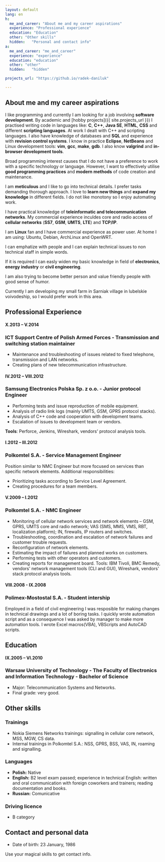 ```yaml
---
layout: default
lang: en
h:
  me_and_career: "About me and my career aspirations"
  experience: "Professional experience"
  education: "Education"
  other: "Other skills"
  hidden:   "Personal and contact info"
a:
  me_and_career: "me_and_career"
  experience: "experience"
  education: "education"
  other: "other"
  hidden:   "hidden"

projects_url: "https://github.io/radek-daniluk"

---
```


## <a name="me_and_career"></a>About me and my career aspirations

I like programming and currently I am looking for a job involving **software development**. By academic and [hobby projects]({{ site.projects_url }}) I practised writing code in languages like: **C**, **C++**, **Java&nbsp;SE**, **HTML**, **CSS** and different **scripting languages**. At work I dealt with C++ and scripting languages. I also have knowledge of databases and **SQL** and experience with **revision control systems**. I know in practice **Eclipse**, **NetBeans** and Linux development tools: **vim**, **gcc**, **make**, **gdb**. I also know **valgrind** and **in-browser development tools**. 

Broad programming interest causes that I do not have a preference to work with a specific technology or language. However, I want to effectively utilise **good programming practices** and **modern methods** of code creation and maintenance.

I am **meticulous** and I like to go into technical details. I prefer tasks demanding thorough approach. I love to **learn new things** and **expand my knowledge** in different fields. I do not like monotony so I enjoy automating work.

I have practical knowledge of **teleinformatic and telecommunication networks**. My commercial experience inculdes core and radio access of **cellular networks** (**SS7**, **GSM**, **UMTS**, **LTE**) and **TCP/IP**.

I am **Linux** fan and I have commercial experience as power user. At home I am using: Ubuntu, Debian, ArchLinux and OpenWRT.

I can emphatize with people and I can explain technical issues to non technical staff in simple words.

If it is required I can easly  widen my basic knowledge in field of **electronics**, **energy industry** or **civil engineering**.

I am also trying to become better person and value friendly people with good sense of humor.

Currently I am developing my small farm in Sarniak village in lubelskie voivodeship, so I would prefer work in this area.

## <a name="experience"></a>Professional Experience
#### X.2013 – V.2014
### ICT Support Centre of Polish Armed Forces - **Transmission and switching station maintainer**
- Maintenance	and troubleshooting of issues related to fixed telephone,	transmission and LAN networks.
- Creating plans of new telecommunication infrastructure.

#### IV.2012 – VIII.2012
###  Samsung Electronics Polska Sp. z o.o. - **Junior protocol Engineer**

- Performing tests and issue reproduction of mobile equipment.
- Analysis of radio link logs (mainly UMTS, GSM, GPRS protocol stacks).
- Analysis of C++ code and cooperation with development teams.
- Escalation of issues to development team or vendors.

**Tools**: Perforce, Jenkins, Wireshark, vendors' protocol analysis tools.

#### I.2012 – III.2012
###  Polkomtel S.A. - **Service Management Engineer**
Position similar to NMC Engineer but more focused on services than specific network elements. Additional responsibilities:
- Prioritizing tasks according to Service Level Agreement.
- Creating procedures for a team members.

#### V.2009 – I.2012
###  Polkomtel S.A. - **NMC Engineer**
- Monitoring of cellular network services and network elements – GSM, GPRS, UMTS core and	radio network; VAS (SMS, MMS, VMS, RBT, localization platform); IN,	firewalls, IP routers and switches.
- Troubleshooting, coordination and escalation of network failures and customer trouble requests.
- Reconfiguration of network elements.
- Estimating the impact of failures and planned works on customers.
- Performing tests with other	operators and customers.
- Creating reports for management board.
Tools: IBM Tivoli, BMC Remedy, vendors' network management tools (CLI and GUI), Wireshark, vendors' stack protocol analysis tools.

#### VIII.2008 - IX.2008
###  Polimex-Mostostal S.A. - **Student intership**
Employed in a field of civil engineering I was resposible for making changes in technical drawings and a lot of boring tasks. I quickly wrote automation script and as a consequence I was asked by manager to make more automation tools. I wrote Excel macros(VBA), VBScripts and AutoCAD scripts.

## <a name="education"></a>Education
#### IX.2005 – VI.2010
###  Warsaw University of Technology - **The Faculty of Electronics and Information Technology** - Bachelor of Science
- Major: Telecommunication Systems and Networks.
- Final grade: very good.

## <a name="other"></a>Other skills

### Trainings

- Nokia Siemens Networks trainings: signalling in cellular core network, MSS, MGW, CS data.
- Internal trainings in Polkomtel S.A.: NSS, GPRS, BSS, VAS, IN, roaming and signalling.

### Languages
- **Polish:** Native
- **English:** B2 level exam passed; experience in technical English: written and oral communication with foreign coworkers and trainers; reading documentation and books.
- **Russian:** Comunicative

### Driving licence
- B category

## <a name="hidden"></a>Contact and personal data

- Date of birth: 23 January, 1986

Use your magical skills to get contact info.

